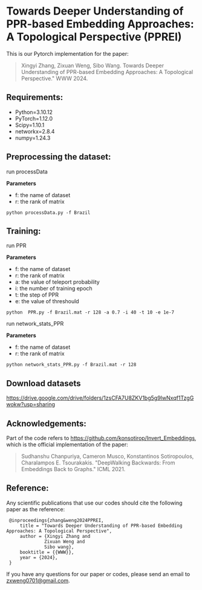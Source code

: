 # Towards Deeper Understanding of PPR-based Embedding Approaches: A Topological Perspective (PPREI)

This is our Pytorch implementation for the paper:

> Xingyi Zhang, Zixuan Weng, Sibo Wang. Towards Deeper Understanding of PPR-based Embedding Approaches: A Topological Perspective." WWW 2024.


## Requirements:
* Python=3.10.12
* PyTorch=1.12.0
* Scipy=1.10.1
* networkx=2.8.4
* numpy=1.24.3
## Preprocessing the dataset:
run processData

**Parameters**

- f: the name of dataset
- r: the rank of matrix 

```
python processData.py -f Brazil
```
## Training:

run PPR

**Parameters**

- f: the name of dataset
- r: the rank of matrix 
- a: the value of teleport probability
- i: the number of training epoch
- t: the step of PPR 
- e: the value of threshould

```
python  PPR.py -f Brazil.mat -r 128 -a 0.7 -i 40 -t 10 -e 1e-7
```

run network_stats_PPR

**Parameters**

- f: the name of dataset
- r: the rank of matrix 

```
python network_stats_PPR.py -f Brazil.mat -r 128
```
## Download datasets
https://drive.google.com/drive/folders/1zsCFA7U8ZKV1bg5g9IwNxqf1TzgGwokw?usp=sharing
## Acknowledgements:
Part of the code refers to https://github.com/konsotirop/Invert_Embeddings, which is the official implementation of the paper:
> Sudhanshu Chanpuriya, Cameron Musco, Konstantinos Sotiropoulos, Charalampos E. Tsourakakis. "DeepWalking Backwards: From Embeddings Back to Graphs." ICML 2021.
## Reference:
Any scientific publications that use our codes should cite the following paper as the reference:

```
 @inproceedings{zhang&weng2024PPREI,
     title = "Towards Deeper Understanding of PPR-based Embedding Approaches: A Topological Perspective",
     author = {Xingyi Zhang and
     		  Zixuan Weng and
     		  Sibo wang},
     booktitle = {{WWW}},
     year = {2024},
 }
 ```

If you have any questions for our paper or codes, please send an email to zxweng0701@gmail.com.
